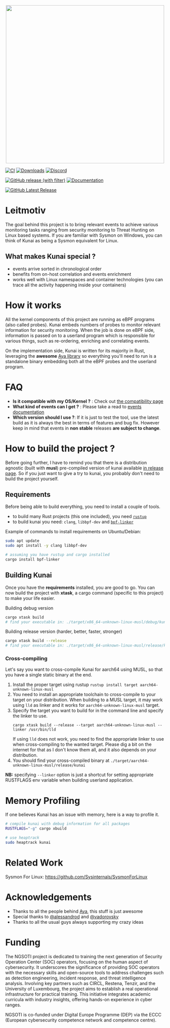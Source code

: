 <div align="center"><img src="assets/logo.svg" width="500"/></div>

[![CI](https://img.shields.io/github/actions/workflow/status/0xrawsec/kunai/ci.yml?style=for-the-badge)](https://github.com/0xrawsec/kunai/actions/workflows/ci.yml)
[![Downloads](https://img.shields.io/github/downloads/0xrawsec/kunai/total.svg?style=for-the-badge)]()
[![Discord](https://img.shields.io/badge/Discord-chat-5865F2?style=for-the-badge&logo=discord)](https://discord.com/invite/AUMaBvHvNU)

[![GitHub release (with filter)](https://img.shields.io/github/v/release/0xrawsec/kunai?style=for-the-badge&label=stable&color=green)](https://github.com/0xrawsec/kunai/releases/latest)
[![Documentation](https://img.shields.io/badge/docs-stable-blue.svg?style=for-the-badge&logo=docsdotrs)](https://why.kunai.rocks)

[![GitHub Latest Release](https://img.shields.io/github/v/release/kunai-project/kunai?include_prereleases&style=for-the-badge&label=latest
)](https://github.com/kunai-project/kunai/releases)
<!--
[![Documentation](https://img.shields.io/badge/docs-latest-orange.svg?style=for-the-badge&logo=docsdotrs)](https://why.kunai.rocks/docs/next/quickstart)
-->

# Leitmotiv

The goal behind this project is to bring relevant events to achieve 
various monitoring tasks ranging from security monitoring to Threat Hunting on 
Linux based systems. If you are familiar with Sysmon on Windows, you can think of Kunai as being a Sysmon equivalent for Linux.

## What makes Kunai special ?

* events arrive sorted in chronological order
* benefits from on-host correlation and events enrichment
* works well with Linux namespaces and container technologies (you can trace all the activity happening inside your containers)

# How it works

All the kernel components of this project are running as eBPF programs (also called probes). Kunai embeds numbers of probes to monitor relevant information for security monitoring. When the job is done on eBPF side, information is passed on to a userland program which is responsible for various things, such as re-ordering, enriching and correlating events.

On the implementation side, Kunai is written for its majority in Rust, leveraging the **awesome** [Aya library](https://github.com/aya-rs/aya) so everything you'll need to run is a standalone binary embedding both all the eBPF probes and the userland program.

# FAQ

* **Is it compatible with my OS/Kernel ?** : Check out [the compatibility page](https://why.kunai.rocks/docs/compatibility)
* **What kind of events can I get ?** : Please take a read to [events documentation](https://why.kunai.rocks/docs/category/kunai---events)
* **Which version should I use ?**: If it is just to test the tool, use the latest build as it is always the best in terms of features and bug fix. However keep in mind that events in **non stable** releases **are subject to change**.

# How to build the project ?

Before going further, I have to remind you that there is a distribution agnostic (built with **musl**) pre-compiled version of kunai available [in release page](https://github.com/0xrawsec/kunai/releases/latest). So if you just want to give a try to kunai, you probably don't need to build the project yourself.

## Requirements

Before being able to build everything, you need to install a couple of tools.

* to build many Rust projects (this one included), you need [`rustup`](https://www.rust-lang.org/tools/install)
* to build kunai you need: `clang`, `libbpf-dev` and [`bpf-linker`](https://github.com/aya-rs/bpf-linker)

Example of commands to install requirements on Ubuntu/Debian:

```bash
sudo apt update
sudo apt install -y clang libbpf-dev

# assuming you have rustup and cargo installed
cargo install bpf-linker
```

## Building Kunai

Once you have the **requirements** installed, you are good to go. You can now build the project with **xtask**, a cargo command (specific to this project) to make your life easier.

Building debug version
```bash
cargo xtask build
# find your executable in: ./target/x86_64-unknown-linux-musl/debug/kunai
```

Building release version (harder, better, faster, stronger)
```bash
cargo xtask build --release
# find your executable in: ./target/x86_64-unknown-linux-musl/release/kunai
```

### Cross-compiling

Let's say you want to cross-compile Kunai for aarch64 using MUSL, so that you have a single static binary at the end.

1. Install the proper target using rustup `rustup install target aarch64-unknown-linux-musl`
2. You need to install an appropriate toolchain to cross-compile to your target on your distribution. When building to a
MUSL target, it may work using `lld` as linker and it works for `aarch64-unknown-linux-musl` target.
3. Specify the target you want to build for in the command line and specify the linker to use.
   ```
   cargo xtask build --release --target aarch64-unknown-linux-musl --linker /usr/bin/lld
   ```
   If using `lld` does not work, you need to find the appropriate linker to use when cross-compiling to the wanted target.
   Please dig a bit on the internet for that as I don't know them all, and it also depends on your distribution.
4. You should find your cross-compiled binary at `./target/aarch64-unknown-linux-musl/release/kunai`

**NB:** specifying `--linker` option is just a shortcut for setting appropriate RUSTFLAGS env variable when building userland
application.

# Memory Profiling

If one believes Kunai has an issue with memory, here is a way to profile it.

```bash
# compile kunai with debug information for all packages
RUSTFLAGS="-g" cargo xbuild

# use heaptrack
sudo heaptrack kunai
```

# Related Work

Sysmon For Linux: https://github.com/Sysinternals/SysmonForLinux

# Acknowledgements

* Thanks to all the people behind [Aya](https://github.com/aya-rs), this stuff is just awesome
* Special thanks to [@alessandrod](https://github.com/alessandrod) and [@vadorovsky](https://github.com/vadorovsky)
* Thanks to all the usual guys always supporting my crazy ideas

# Funding

The NGSOTI project is dedicated to training the next generation of Security Operation Center (SOC) operators, focusing on the human aspect of cybersecurity.
It underscores the significance of providing SOC operators with the necessary skills and open-source tools to address challenges such as detection engineering, 
incident response, and threat intelligence analysis. Involving key partners such as CIRCL, Restena, Tenzir, and the University of Luxembourg, the project aims
to establish a real operational infrastructure for practical training. This initiative integrates academic curricula with industry insights, 
offering hands-on experience in cyber ranges.

NGSOTI is co-funded under Digital Europe Programme (DEP) via the ECCC (European cybersecurity competence network and competence centre).
